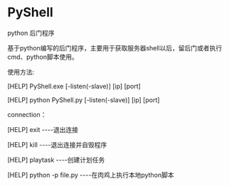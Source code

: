 # PyShell
python 后门程序

基于python编写的后门程序，主要用于获取服务器shell以后，留后门或者执行cmd、python脚本使用。

使用方法:

[HELP]  PyShell.exe [-listen(-slave)] [ip] [port]

[HELP]  python PyShell.py [-listen(-slave)] [ip] [port]

connection：

[HELP]  exit    ----退出连接

[HELP]  kill    ----退出连接并自毁程序

[HELP]  playtask    ----创建计划任务

[HELP]  python -p file.py    ----在肉鸡上执行本地python脚本


